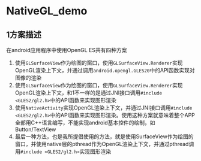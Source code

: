 # NativeGL_demo

## 1方案描述

在android应用程序中使用OpenGL ES共有四种方案
1. 使用`GLSurfaceView`作为绘图的窗口，使用`GLSurfaceView.Renderer`实现OpenGL渲染上下文，并通过调用`android.opengl.GLES20`中的API函数实现对图像的渲染
2. 使用`GLSurfaceView`作为绘图的窗口，使用`GLSurfaceView.Renderer`实现OpenGL渲染上下文，和1不一样的是通过JNI接口调用`#include <GLES2/gl2.h>`中的API函数来实现图形渲染
3. 使用`NativeActivity`实现OpenGL渲染上下文，并通过JNI接口调用`#include <GLES2/gl2.h>`中的API函数来实现图形渲染。使用这种方案就意味着整个APP全部用C++语言编写，不能实现android基本控件的绘制，如Button/TextView
4. 最后一种方法，也是我所提倡使用的方法，就是使用SurfaceView作为绘图的窗口，并使用native层的pthread作为OpenGL渲染上下文，并通过pthread调用`#include <GLES2/gl2.h>`实现图形渲染

